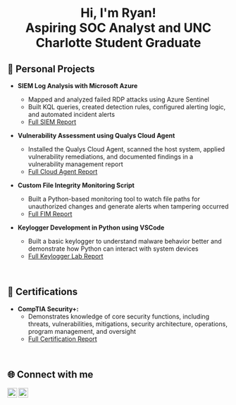 <h1 align="center">Hi, I'm Ryan! <br/> Aspiring SOC Analyst and UNC Charlotte Student Graduate<br/></h1>

<h2>🔐 Personal Projects </h2>

- <b>SIEM Log Analysis with Microsoft Azure</b>
  - Mapped and analyzed failed RDP attacks using Azure Sentinel
  - Built KQL queries, created detection rules, configured alerting logic, and automated incident alerts
  - [Full SIEM Report](https://github.com/rdooley2/SIEM-Lab/blob/main/README.md)
 
- <b>Vulnerability Assessment using Qualys Cloud Agent</b>
  - Installed the Qualys Cloud Agent, scanned the host system, applied vulnerability remediations, and documented findings in a vulnerability management report
  - [Full Cloud Agent Report](https://github.com/rdooley2/Vulnerability-Lab/blob/main/README.md)

- <b>Custom File Integrity Monitoring Script</b>
  - Built a Python-based monitoring tool to watch file paths for unauthorized changes and generate alerts when tampering occurred
  - [Full FIM Report](https://github.com/rdooley2/Scripting-Lab/blob/main/README.md)

- <b>Keylogger Development in Python using VSCode</b>
  - Built a basic keylogger to understand malware behavior better and demonstrate how Python can interact with system devices  
  - [Full Keylogger Lab Report](https://github.com/rdooley2/Keylogger-Lab/blob/main/README.md)

<br>
<h2>📝 Certifications </h2>

- <b>CompTIA Security+:</b>
  - Demonstrates knowledge of core security functions, including threats, vulnerabilities, mitigations, security architecture, operations, program management, and oversight
  - [Full Certification Report](https://github.com/rdooley2/Security-Plus/blob/main/README.md)

<br>
<h2> 🌐 Connect with me </h2>

[<img align="left" alt="Ryan Dooley | LinkedIn" width="22px" src="https://cdn.jsdelivr.net/npm/simple-icons@v3/icons/linkedin.svg" />][linkedin]
[<img align="left" alt="Ryan Dooley | Gmail" width="22px" src="https://cdn.jsdelivr.net/npm/simple-icons@3.13.0/icons/gmail.svg" />][gmail]

[linkedin]: https://www.linkedin.com/in/ryan-dooley-69bb13224
[gmail]: https://mail.google.com/mail/?view=cm&fs=1&to=rdooley2025@gmail.com
